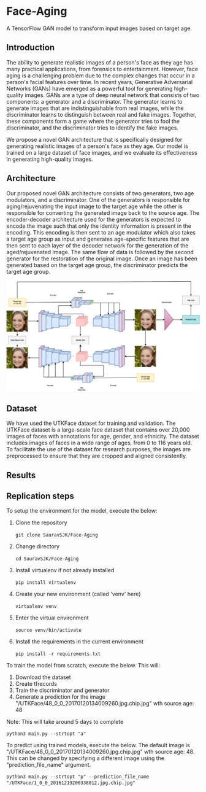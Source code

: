 # Face-Aging

A TensorFlow GAN model to transform input images based on target age. 

## Introduction

The ability to generate realistic images of a person's face as they age has many practical applications, from forensics to entertainment. However, face aging is a challenging problem due to the complex changes that occur in a person's facial features over time. In recent years, Generative Adversarial Networks (GANs) have emerged as a powerful tool for generating high-quality images. GANs are a type of deep neural network that consists of two components: a generator and a discriminator. The generator learns to generate images that are indistinguishable from real images, while the discriminator learns to distinguish between real and fake images. Together, these components form a game where the generator tries to fool the discriminator, and the discriminator tries to identify the fake images.

We propose a novel GAN architecture that is specifically designed for generating realistic images of a person's face as they age. Our model is trained on a large dataset of face images, and we evaluate its effectiveness in generating high-quality images. 

## Architecture

Our proposed novel GAN architecture consists of two generators, two age modulators, and a discriminator. One of the generators is responsible for aging/rejuvenating the input image to the target age while the other is responsible for converting the generated image back to the source age. The encoder-decoder architecture used for the generators is expected to encode the image such that only the identity information is present in the encoding. This encoding is then sent to an age modulator which also takes a target age group as input and generates age-specific features that are then sent to each layer of the decoder network for the generation of the aged/rejuvenated image. The same flow of data is followed by the second generator for the restoration of the original image. Once an image has been generated based on the target age group, the discriminator predicts the target age group. 

![Model Architecture](https://github.com/SauravSJK/Face-Aging/blob/main/Images/Architecture.png?raw=true)

## Dataset

We have used the UTKFace dataset for training and validation. The UTKFace dataset is a large-scale face dataset that contains over 20,000 images of faces with annotations for age, gender, and ethnicity. The dataset includes images of faces in a wide range of ages, from 0 to 116 years old. To facilitate the use of the dataset for research purposes, the images are preprocessed to ensure that they are cropped and aligned consistently.

## Results

## Replication steps

To setup the environment for the model, execute the below:

1. Clone the repository

	`git clone SauravSJK/Face-Aging`

2. Change directory

	`cd SauravSJK/Face-Aging`

3. Install virtualenv if not already installed

	`pip install virtualenv`

4. Create your new environment (called 'venv' here)

	`virtualenv venv`

5. Enter the virtual environment

	`source venv/bin/activate`

6. Install the requirements in the current environment

	`pip install -r requirements.txt`


To train the model from scratch, execute the below. This will:
1. Download the dataset
2. Create tfrecords
3. Train the discriminator and generator
4. Generate a prediction for the image "/UTKFace/48_0_0_20170120134009260.jpg.chip.jpg" wth source age: 48

Note: This will take around 5 days to complete

	python3 main.py --strtopt "a"

To predict using trained models, execute the below.
The default image is "/UTKFace/48_0_0_20170120134009260.jpg.chip.jpg" wth source age: 48. This can be changed by specifying a different image using the "prediction_file_name" argument.

	python3 main.py --strtopt "p" --prediction_file_name "/UTKFace/1_0_0_20161219200338012.jpg.chip.jpg"
